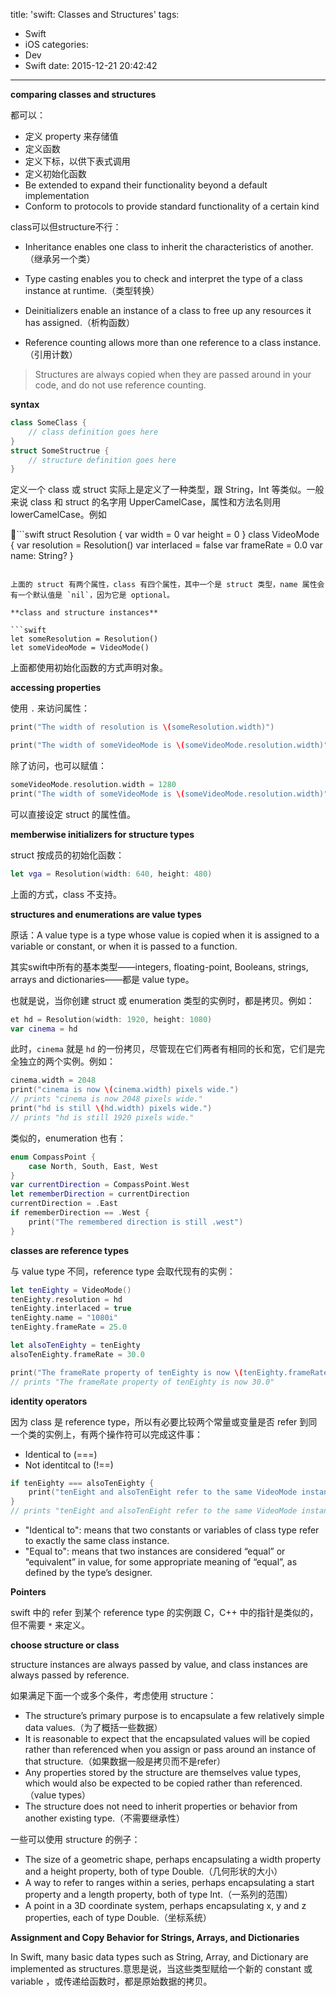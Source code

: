 title: 'swift: Classes and Structures' 
tags:
  - Swift
  - iOS
categories:
  - Dev
  - Swift
date: 2015-12-21 20:42:42
---

**comparing classes and structures**

都可以：

- 定义 property 来存储值
- 定义函数
- 定义下标，以供下表式调用
- 定义初始化函数
- Be extended to expand their functionality beyond a default implementation
- Conform to protocols to provide standard functionality of a certain kind

<!-- more -->

class可以但structure不行：

- Inheritance enables one class to inherit the characteristics of another.（继承另一个类）
- Type casting enables you to check and interpret the type of a class instance at runtime.（类型转换）

- Deinitializers enable an instance of a class to free up any resources it has assigned.（析构函数）
- Reference counting allows more than one reference to a class instance.（引用计数）

> Structures are always copied when they are passed around in your code, and do not use reference counting.

**syntax**

```swift
class SomeClass {
    // class definition goes here
}
struct SomeStructrue {
    // structure definition goes here
}
```

定义一个 class 或 struct 实际上是定义了一种类型，跟 String，Int 等类似。一般来说 class 和 struct 的名字用 UpperCamelCase，属性和方法名则用 lowerCamelCase。例如

```swift
struct Resolution {
    var width = 0
    var height = 0
}
class VideoMode {
    var resolution = Resolution()
    var interlaced = false
    var frameRate = 0.0
    var name: String?
}
```

上面的 struct 有两个属性，class 有四个属性，其中一个是 struct 类型，name 属性会有一个默认值是 `nil`，因为它是 optional。

**class and structure instances**

```swift
let someResolution = Resolution()
let someVideoMode = VideoMode()
```

上面都使用初始化函数的方式声明对象。

**accessing properties**

使用 `.` 来访问属性：

```swift
print("The width of resolution is \(someResolution.width)")

print("The width of someVideoMode is \(someVideoMode.resolution.width)")
```

除了访问，也可以赋值：

```swift
someVideoMode.resolution.width = 1280
print("The width of someVideoMode is \(someVideoMode.resolution.width)")
```

可以直接设定 struct 的属性值。

**memberwise initializers for structure types**

struct 按成员的初始化函数：

```swift
let vga = Resolution(width: 640, height: 480)
```

上面的方式，class 不支持。

**structures and enumerations are value types**

原话：A value type is a type whose value is copied when it is assigned to a variable or constant, or when it is passed to a function.

其实swift中所有的基本类型——integers, floating-point, Booleans, strings, arrays and dictionaries——都是 value type。

也就是说，当你创建 struct 或 enumeration 类型的实例时，都是拷贝。例如：

```swift
et hd = Resolution(width: 1920, height: 1080)
var cinema = hd
```

此时，`cinema` 就是 `hd` 的一份拷贝，尽管现在它们两者有相同的长和宽，它们是完全独立的两个实例。例如：

```swift
cinema.width = 2048
print("cinema is now \(cinema.width) pixels wide.")
// prints "cinema is now 2048 pixels wide."
print("hd is still \(hd.width) pixels wide.")
// prints "hd is still 1920 pixels wide."
```

类似的，enumeration 也有：

```swift
enum CompassPoint {
    case North, South, East, West
}
var currentDirection = CompassPoint.West
let rememberDirection = currentDirection
currentDirection = .East
if rememberDirection == .West {
    print("The remembered direction is still .west")
}
```

**classes are reference types**

与 value type 不同，reference type 会取代现有的实例：

```swift
let tenEighty = VideoMode()
tenEighty.resolution = hd
tenEighty.interlaced = true
tenEighty.name = "1080i"
tenEighty.frameRate = 25.0

let alsoTenEighty = tenEighty
alsoTenEighty.frameRate = 30.0

print("The frameRate property of tenEighty is now \(tenEighty.frameRate)")
// prints "The frameRate property of tenEighty is now 30.0"
```

**identity operators**

因为 class 是 reference type，所以有必要比较两个常量或变量是否 refer 到同一个类的实例上，有两个操作符可以完成这件事：

- Identical to (===)
- Not identitcal to (!==)

```swift
if tenEighty === alsoTenEighty {
    print("tenEight and alsoTenEight refer to the same VideoMode instance.")
}
// prints "tenEight and alsoTenEight refer to the same VideoMode instance."
```

- "Identical to": means that two constants or variables of class type refer to exactly the same class instance.
- "Equal to": means that two instances are considered “equal” or “equivalent” in value, for some appropriate meaning of “equal”, as defined by the type’s designer.

**Pointers**

swift 中的 refer 到某个 reference type 的实例跟 C，C++ 中的指针是类似的，但不需要 `*` 来定义。

**choose structure or class**

structure instances are always passed by value, and class instances are always passed by reference.

如果满足下面一个或多个条件，考虑使用 structure：

- The structure’s primary purpose is to encapsulate a few relatively simple data values.（为了概括一些数据）
- It is reasonable to expect that the encapsulated values will be copied rather than referenced when you assign or pass around an instance of that structure.（如果数据一般是拷贝而不是refer）
- Any properties stored by the structure are themselves value types, which would also be expected to be copied rather than referenced.（value types）
- The structure does not need to inherit properties or behavior from another existing type.（不需要继承性）

一些可以使用 structure 的例子：

- The size of a geometric shape, perhaps encapsulating a width property and a height property, both of type Double.（几何形状的大小）
- A way to refer to ranges within a series, perhaps encapsulating a start property and a length property, both of type Int.（一系列的范围）
- A point in a 3D coordinate system, perhaps encapsulating x, y and z properties, each of type Double.（坐标系统）

**Assignment and Copy Behavior for Strings, Arrays, and Dictionaries**

In Swift, many basic data types such as String, Array, and Dictionary are implemented as structures.意思是说，当这些类型赋给一个新的 constant 或 variable ，或传递给函数时，都是原始数据的拷贝。